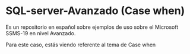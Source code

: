 # SQL-server-Avanzado (Case when)

Es un repositorio en español sobre ejemplos de uso sobre el Microsoft SSMS-19 en nivel Avanzado.

Para este caso, estás viendo referente al tema de Case when
